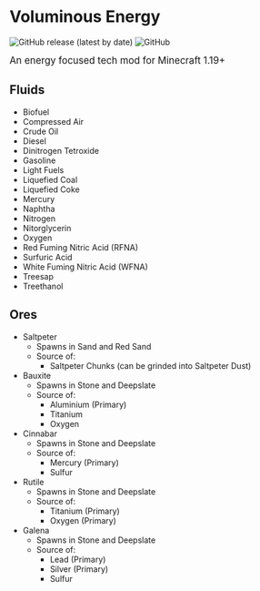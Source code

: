 # Voluminous Energy

![GitHub release (latest by date)](https://img.shields.io/github/v/release/MikeTheShadow/VoluminousEnergy)
![GitHub](https://img.shields.io/github/license/MikeTheShadow/VoluminousEnergy)

<big> An energy focused tech mod for Minecraft 1.19+ </big>

## Fluids
* Biofuel
* Compressed Air
* Crude Oil
* Diesel
* Dinitrogen Tetroxide
* Gasoline
* Light Fuels
* Liquefied Coal
* Liquefied Coke
* Mercury
* Naphtha
* Nitrogen
* Nitorglycerin
* Oxygen
* Red Fuming Nitric Acid (RFNA)
* Surfuric Acid
* White Fuming Nitric Acid (WFNA)
* Treesap
* Treethanol


## Ores
*	Saltpeter 
	 * Spawns in Sand and Red Sand
 	 *	Source of:
		  * Saltpeter Chunks (can be grinded into Saltpeter Dust)
*	Bauxite 
	 * Spawns in Stone and Deepslate
	 * Source of:
		 * Aluminium (Primary)
		 * Titanium
         * Oxygen
*	Cinnabar
	 * Spawns in Stone and Deepslate
	 * Source of:
	 	 * Mercury (Primary)
	 	 * Sulfur
*	Rutile
	 * Spawns in Stone and Deepslate
	 * Source of:
	 	 *	Titanium (Primary)
	 	 *	Oxygen (Primary)
*	Galena
	 * Spawns in Stone and Deepslate
	 * Source of:
		 *	Lead (Primary)
		 *	Silver (Primary)
		 *	Sulfur
